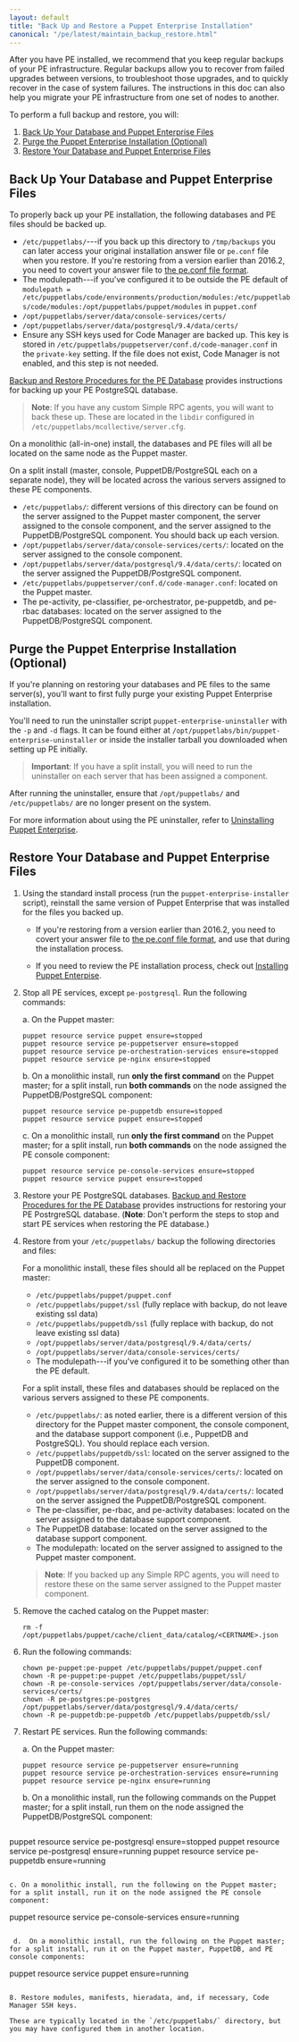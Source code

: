 ```yaml
---
layout: default
title: "Back Up and Restore a Puppet Enterprise Installation"
canonical: "/pe/latest/maintain_backup_restore.html"
---
```


After you have PE installed, we recommend that you keep regular backups of your PE infrastructure. Regular backups allow you to recover from failed upgrades between versions, to troubleshoot those upgrades, and to quickly recover in the case of system failures. The instructions in this doc can also help you migrate your PE infrastructure from one set of nodes to another.

To perform a full backup and restore, you will:

1. [Back Up Your Database and Puppet Enterprise Files](#back-up-your-database-and-puppet-enterprise-files)
2. [Purge the Puppet Enterprise Installation (Optional)](#purge-the-puppet-enterprise-installation-optional)
3. [Restore Your Database and Puppet Enterprise Files](#restore-your-database-and-puppet-enterprise-files)

## Back Up Your Database and Puppet Enterprise Files

To properly back up your PE installation, the following databases and PE files should be backed up.

 - `/etc/puppetlabs/`---if you back up this directory to `/tmp/backups` you can later access your original installation answer file or `pe.conf` file when you restore. If you're restoring from a version earlier than 2016.2, you need to covert your answer file to [the pe.conf file format](./install_pe_conf_param.html). 
 - The modulepath---if you've configured it to be outside the PE default of `modulepath = /etc/puppetlabs/code/environments/production/modules:/etc/puppetlabs/code/modules:/opt/puppetlabs/puppet/modules` in `puppet.conf`
 - `/opt/puppetlabs/server/data/console-services/certs/`
 - `/opt/puppetlabs/server/data/postgresql/9.4/data/certs/`
-  Ensure any SSH keys used for Code Manager are backed up. This key is stored in `/etc/puppetlabs/puppetserver/conf.d/code-manager.conf` in the `private-key` setting. If the file does not exist, Code Manager is not enabled, and this step is not needed.

[Backup and Restore Procedures for the PE Database](./maintain_console-db.html#backup-and-restore-procedures-for-the-pe-databases) provides instructions for backing up your PE PostgreSQL database.

> **Note**: If you have any custom Simple RPC agents, you will want to back these up. These are located in the `libdir` configured in `/etc/puppetlabs/mcollective/server.cfg`.

On a monolithic (all-in-one) install, the databases and PE files will all be located on the same node as the Puppet master.

On a split install (master, console, PuppetDB/PostgreSQL each on a separate node), they will be located across the various servers assigned to these PE components.

   - `/etc/puppetlabs/`: different versions of this directory can be found on the server assigned to the Puppet master component, the server assigned to the console component, and the server assigned to the PuppetDB/PostgreSQL component. You should back up each version.
   - `/opt/puppetlabs/server/data/console-services/certs/`: located on the server assigned to the console component.
   - `/opt/puppetlabs/server/data/postgresql/9.4/data/certs/`: located on the server assigned the PuppetDB/PostgreSQL component.
  - `/etc/puppetlabs/puppetserver/conf.d/code-manager.conf`: located on the Puppet master.
  - The pe-activity, pe-classifier, pe-orchestrator, pe-puppetdb, and pe-rbac databases: located on the server assigned to the PuppetDB/PostgreSQL component.

## Purge the Puppet Enterprise Installation (Optional)

If you're planning on restoring your databases and PE files to the same server(s), you'll want to first fully purge your existing Puppet Enterprise installation.

You'll need to run the uninstaller script `puppet-enterprise-uninstaller` with the `-p` and `-d` flags. It can be found either at `/opt/puppetlabs/bin/puppet-enterprise-uninstaller` or inside the installer tarball you downloaded when setting up PE initially.

> **Important**: If you have a split install, you will need to run the uninstaller on each server that has been assigned a component.

After running the uninstaller, ensure that `/opt/puppetlabs/` and `/etc/puppetlabs/` are no longer present on the system.

For more information about using the PE uninstaller, refer to [Uninstalling Puppet Enterprise](./install_uninstalling.html).

## Restore Your Database and Puppet Enterprise Files

1. Using the standard install process (run the `puppet-enterprise-installer` script), reinstall the same version of Puppet Enterprise that was installed for the files you backed up.

   - If you're restoring from a version earlier than 2016.2, you need to covert your answer file to [the pe.conf file format](./install_pe_conf_param.html), and use that during the installation process. 
   
   - If you need to review the PE installation process, check out [Installing Puppet Enterpise](./install_basic.html).

2. Stop all PE services, except `pe-postgresql`. Run the following commands:

   a. On the Puppet master:

   ~~~
   puppet resource service puppet ensure=stopped
   puppet resource service pe-puppetserver ensure=stopped
   puppet resource service pe-orchestration-services ensure=stopped
   puppet resource service pe-nginx ensure=stopped
   ~~~
   
   b. On a monolithic install, run **only the first command** on the Puppet master; for a split install, run **both commands** on the node assigned the PuppetDB/PostgreSQL component:
   
   ~~~
   puppet resource service pe-puppetdb ensure=stopped
   puppet resource service puppet ensure=stopped
   ~~~
   
   c. On a monolithic install, run **only the first command** on the Puppet master; for a split install, run **both commands** on the node assigned the PE console component:
   
   ~~~
   puppet resource service pe-console-services ensure=stopped
   puppet resource service puppet ensure=stopped
   ~~~
   
3. Restore your PE PostgreSQL databases. [Backup and Restore Procedures for the PE Database](./maintain_console-db.html#backup-and-restore-procedures-for-the-pe-databases) provides instructions for restoring your PE PostrgreSQL database. (**Note**: Don't perform the steps to stop and start PE services when restoring the PE database.) 

4. Restore from your `/etc/puppetlabs/` backup the following directories and files:

   For a monolithic install, these files should all be replaced on the Puppet master:

   - `/etc/puppetlabs/puppet/puppet.conf`
   - `/etc/puppetlabs/puppet/ssl` (fully replace with backup, do not leave existing ssl data)
   - `/etc/puppetlabs/puppetdb/ssl` (fully replace with backup, do not leave existing ssl data)
   - `/opt/puppetlabs/server/data/postgresql/9.4/data/certs/`
   - `/opt/puppetlabs/server/data/console-services/certs/`
   - The modulepath---if you've configured it to be something other than the PE default.

   For a split install, these files and databases should be replaced on the various servers assigned to these PE components.

   - `/etc/puppetlabs/`: as noted earlier, there is a different version of this directory for the Puppet master component, the console component, and the database support component (i.e., PuppetDB and PostgreSQL). You should replace each version.
   - `/etc/puppetlabs/puppetdb/ssl`: located on the server assigned to the PuppetDB component.
   - `/opt/puppetlabs/server/data/console-services/certs/`: located on the server assigned to the console component.
   - `/opt/puppetlabs/server/data/postgresql/9.4/data/certs/`: located on the server assigned the PuppetDB/PostgreSQL component.
   - The pe-classifier, pe-rbac, and pe-activity databases: located on the server assigned to the database support component.
   - The PuppetDB database: located on the server assigned to the database support component.
   - The modulepath: located on the server assigned to assigned to the Puppet master component.

   > **Note**: If you backed up any Simple RPC agents, you will need to restore these on the same server assigned to the Puppet master component.

5. Remove the cached catalog on the Puppet master:

   ~~~
   rm -f /opt/puppetlabs/puppet/cache/client_data/catalog/<CERTNAME>.json
   ~~~

5. Run the following commands:

   ~~~
   chown pe-puppet:pe-puppet /etc/puppetlabs/puppet/puppet.conf   
   chown -R pe-puppet:pe-puppet /etc/puppetlabs/puppet/ssl/
   chown -R pe-console-services /opt/puppetlabs/server/data/console-services/certs/
   chown -R pe-postgres:pe-postgres /opt/puppetlabs/server/data/postgresql/9.4/data/certs/
   chown -R pe-puppetdb:pe-puppetdb /etc/puppetlabs/puppetdb/ssl/

   ~~~

6. Restart PE services. Run the following commands:

   a. On the Puppet master:

   ~~~
   puppet resource service pe-puppetserver ensure=running
   puppet resource service pe-orchestration-services ensure=running
   puppet resource service pe-nginx ensure=running
   ~~~
   
   b. On a monolithic install, run the following commands on the Puppet master; for a split install, run them on the node assigned the PuppetDB/PostgreSQL component:
   
   ~~~
  puppet resource service pe-postgresql ensure=stopped
  puppet resource service pe-postgresql ensure=running
  puppet resource service pe-puppetdb ensure=running
   ~~~
   
   c. On a monolithic install, run the following on the Puppet master; for a split install, run it on the node assigned the PE console component:
   
   ~~~
   puppet resource service pe-console-services ensure=running
   ~~~

    d.  On a monolithic install, run the following on the Puppet master; for a split install, run it on the Puppet master, PuppetDB, and PE console components:

   ~~~
   puppet resource service puppet ensure=running
   ~~~

8. Restore modules, manifests, hieradata, and, if necessary, Code Manager SSH keys.

   These are typically located in the `/etc/puppetlabs/` directory, but you may have configured them in another location.

